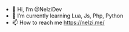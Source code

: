 - 👋 Hi, I’m @NelziDev
- 🌱 I’m currently learning Lua, Js, Php, Python
- 📫 How to reach me https://nelzi.me/

